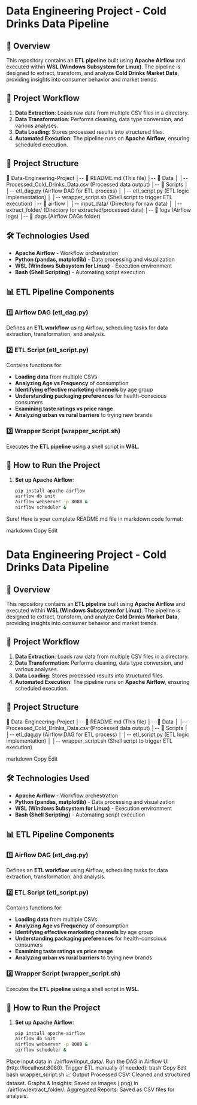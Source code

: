 # Data Engineering Project - Cold Drinks Data Pipeline

## 📌 Overview
This repository contains an **ETL pipeline** built using **Apache Airflow** and executed within **WSL (Windows Subsystem for Linux)**. The pipeline is designed to extract, transform, and analyze **Cold Drinks Market Data**, providing insights into consumer behavior and market trends.

## 🚀 Project Workflow
1. **Data Extraction**: Loads raw data from multiple CSV files in a directory.
2. **Data Transformation**: Performs cleaning, data type conversion, and various analyses.
3. **Data Loading**: Stores processed results into structured files.
4. **Automated Execution**: The pipeline runs on **Apache Airflow**, ensuring scheduled execution.

## 📁 Project Structure
📂 Data-Engineering-Project │-- 📄 README.md (This file) │-- 📂 Data │ │-- Processed_Cold_Drinks_Data.csv (Processed data output) │-- 📂 Scripts │ │-- etl_dag.py (Airflow DAG for ETL process) │ │-- etl_script.py (ETL logic implementation) │ │-- wrapper_script.sh (Shell script to trigger ETL execution) │-- 📂 airflow │ │-- input_data/ (Directory for raw data) │ │-- extract_folder/ (Directory for extracted/processed data) │-- 📂 logs (Airflow logs) │-- 📂 dags (Airflow DAGs folder)


## 🛠️ Technologies Used
- **Apache Airflow** - Workflow orchestration
- **Python (pandas, matplotlib)** - Data processing and visualization
- **WSL (Windows Subsystem for Linux)** - Execution environment
- **Bash (Shell Scripting)** - Automating script execution

## 📊 ETL Pipeline Components

### 1️⃣ **Airflow DAG (etl_dag.py)**
Defines an **ETL workflow** using Airflow, scheduling tasks for data extraction, transformation, and analysis.

### 2️⃣ **ETL Script (etl_script.py)**
Contains functions for:
- **Loading data** from multiple CSVs
- **Analyzing Age vs Frequency** of consumption
- **Identifying effective marketing channels** by age group
- **Understanding packaging preferences** for health-conscious consumers
- **Examining taste ratings vs price range**
- **Analyzing urban vs rural barriers** to trying new brands

### 3️⃣ **Wrapper Script (wrapper_script.sh)**
Executes the **ETL pipeline** using a shell script in **WSL**.

## 🔄 How to Run the Project
1. **Set up Apache Airflow**:
   ```bash
   pip install apache-airflow
   airflow db init
   airflow webserver -p 8080 &
   airflow scheduler &


Sure! Here is your complete README.md file in markdown code format:

markdown
Copy
Edit
# Data Engineering Project - Cold Drinks Data Pipeline

## 📌 Overview
This repository contains an **ETL pipeline** built using **Apache Airflow** and executed within **WSL (Windows Subsystem for Linux)**. The pipeline is designed to extract, transform, and analyze **Cold Drinks Market Data**, providing insights into consumer behavior and market trends.

## 🚀 Project Workflow
1. **Data Extraction**: Loads raw data from multiple CSV files in a directory.
2. **Data Transformation**: Performs cleaning, data type conversion, and various analyses.
3. **Data Loading**: Stores processed results into structured files.
4. **Automated Execution**: The pipeline runs on **Apache Airflow**, ensuring scheduled execution.

## 📁 Project Structure
📂 Data-Engineering-Project │-- 📄 README.md (This file) │-- 📂 Data │ │-- Processed_Cold_Drinks_Data.csv (Processed data output) │-- 📂 Scripts │ │-- etl_dag.py (Airflow DAG for ETL process) │ │-- etl_script.py (ETL logic implementation) │ │-- wrapper_script.sh (Shell script to trigger ETL execution)

markdown
Copy
Edit

## 🛠️ Technologies Used
- **Apache Airflow** - Workflow orchestration
- **Python (pandas, matplotlib)** - Data processing and visualization
- **WSL (Windows Subsystem for Linux)** - Execution environment
- **Bash (Shell Scripting)** - Automating script execution

## 📊 ETL Pipeline Components

### 1️⃣ **Airflow DAG (etl_dag.py)**
Defines an **ETL workflow** using Airflow, scheduling tasks for data extraction, transformation, and analysis.

### 2️⃣ **ETL Script (etl_script.py)**
Contains functions for:
- **Loading data** from multiple CSVs
- **Analyzing Age vs Frequency** of consumption
- **Identifying effective marketing channels** by age group
- **Understanding packaging preferences** for health-conscious consumers
- **Examining taste ratings vs price range**
- **Analyzing urban vs rural barriers** to trying new brands

### 3️⃣ **Wrapper Script (wrapper_script.sh)**
Executes the **ETL pipeline** using a shell script in **WSL**.

## 🔄 How to Run the Project
1. **Set up Apache Airflow**:
   ```bash
   pip install apache-airflow
   airflow db init
   airflow webserver -p 8080 &
   airflow scheduler &
Place input data in ./airflow/input_data/.
Run the DAG in Airflow UI (http://localhost:8080).
Trigger ETL manually (if needed):
bash
Copy
Edit
bash wrapper_script.sh
📈 Output
Processed CSV: Cleaned and structured dataset.
Graphs & Insights: Saved as images (.png) in ./airflow/extract_folder/.
Aggregated Reports: Saved as CSV files for analysis.
